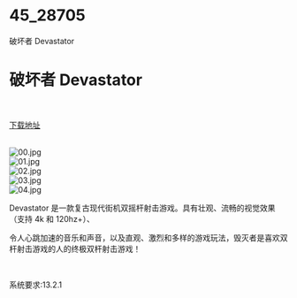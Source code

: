 # 45_28705
破坏者 Devastator
# 破坏者 Devastator
 <br/></br>
[下载地址](https://www.switch520.cc/article/28705 "下载地址")
<br/></br>

<p><img title="00.jpg" src="https://www.switch520.cc/muke_img/2022_03_26_fba4e8fa59eb2.jpg" alt="00.jpg"><br>
<img title="01.jpg" src="https://www.switch520.cc/muke_img/2022_03_26_03d3b5bf5089a.jpg" alt="01.jpg"><br>
<img title="02.jpg" src="https://www.switch520.cc/muke_img/2022_03_26_a4e188f4d55de.jpg" alt="02.jpg"><br>
<img title="03.jpg" src="https://www.switch520.cc/muke_img/2022_03_26_ad6c0c8adcf35.jpg" alt="03.jpg"><br>
<img title="04.jpg" src="https://www.switch520.cc/muke_img/2022_03_26_fd17c2886d0c7.jpg" alt="04.jpg"></p>
<p>Devastator 是一款复古现代街机双摇杆射击游戏。具有壮观、流畅的视觉效果（支持 4k 和 120hz+）、</p>
<p>令人心跳加速的音乐和声音，以及直观、激烈和多样的游戏玩法，毁灭者是喜欢双杆射击游戏的人的终极双杆射击游戏！</p>
<p>&nbsp;</p>
<p>系统要求:13.2.1</p>



